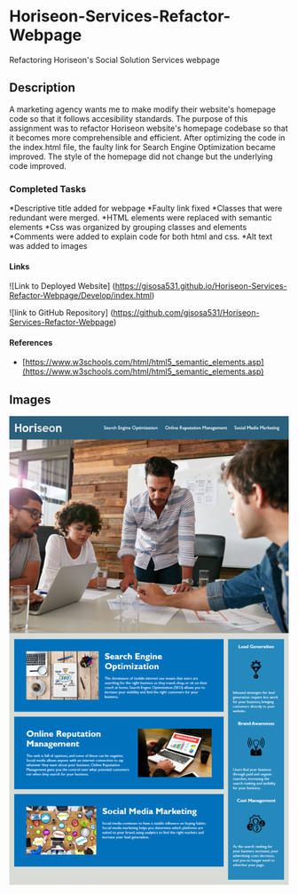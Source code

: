 # Horiseon-Services-Refactor-Webpage
Refactoring Horiseon's Social Solution Services webpage 

## Description
A marketing agency wants me to make modify their website's homepage code so that it follows accesibility standards. The purpose of this assignment was to refactor Horiseon website's homepage codebase so that it becomes more comprehensible and efficient. After optimizing the code in the index.html file, the faulty link for Search Engine Optimization became improved. The style of the homepage did not change but the underlying code improved.

### Completed Tasks
*Descriptive title added for webpage
*Faulty link fixed
*Classes that were redundant were merged.
*HTML elements were replaced with semantic elements 
*Css was organized by grouping classes and elements
*Comments were added to explain code for both html and css.
*Alt text was added to images 

#### Links
![Link to Deployed Website] (https://gisosa531.github.io/Horiseon-Services-Refactor-Webpage/Develop/index.html)

![link to GitHub Repository] (https://github.com/gisosa531/Horiseon-Services-Refactor-Webpage)

#### References
* [https://www.w3schools.com/html/html5_semantic_elements.asp](https://www.w3schools.com/html/html5_semantic_elements.asp)

## Images
<img src="./Develop/assets/images/01-html-css-git-homework-demo.png" alt="Screenshot of Webpage">

